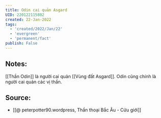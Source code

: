 ```yaml
---
title: Odin cai quản Asgard
UID: 220122115802
created: 22-Jan-2022
tags:
  - 'created/2022/Jan/22'
  - 'evergreen'
  - 'permanent/fact'
publish: False
---
```

## Notes:
[[Thần Odin]] là người cai quản [[Vùng đất Asgard]]. Odin cũng chính là người cai quản các vị thần.

## Source:
- [[@ peterpotter90.wordpress, Thần thoại Bắc Âu - Cửu giới]]


